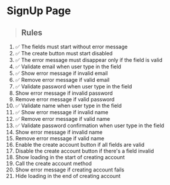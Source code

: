 # SignUp Page

> ## Rules
1. ✅ The fields must start without error message
2. ✅ The create button must start disabled
3. ✅ The error message must disappear only if the field is valid
4. ✅ Validate email when user type in the field
5. ✅ Show error message if invalid email
6. ✅ Remove error message if valid email
7. ✅ Validate password when user type in the field
8. Show error message if invalid password
9. Remove error message if valid password
10. ✅ Validate name when user type in the field
11. ✅ Show error message if invalid name
12. ✅ Remove error message if valid name
13. ✅ Validate password confirmation when user type in the field
14. Show error message if invalid name
15. Remove error message if valid name
16. Enable the create account button if all fields are valid
17. Disable the create account button if there's a field invalid
18. Show loading in the start of creating account
19. Call the create account method
20. Show error message if creating account fails
21. Hide loading in the end of creating account